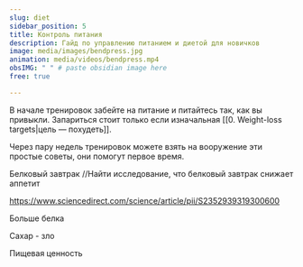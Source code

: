 ```yaml
---
slug: diet
sidebar_position: 5
title: Контроль питания
description: Гайд по управлению питанием и диетой для новичков
image: media/images/bendpress.jpg
animation: media/videos/bendpress.mp4
obsIMG: " " # paste obsidian image here
free: true

---
```




В начале тренировок забейте на питание и питайтесь так, как вы привыкли. Запариться стоит только если изначальная [[0. Weight-loss targets|цель — похудеть]].

Через пару недель тренировок можете взять на вооружение эти простые советы, они помогут первое время.

Белковый завтрак
//Найти исследование, что белковый завтрак снижает аппетит

https://www.sciencedirect.com/science/article/pii/S2352939319300600

Больше белка


Сахар - зло


Пищевая ценность
